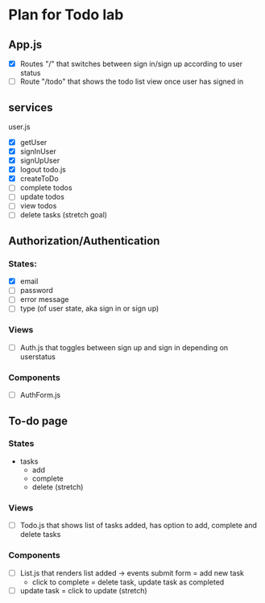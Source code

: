# Plan for Todo lab

## App.js

- [x] Routes "/" that switches between sign in/sign up according to user status
- [ ] Route "/todo" that shows the todo list view once user has signed in

## services

user.js

- [x] getUser
- [x] signInUser
- [x] signUpUser
- [x] logout
      todo.js
- [x] createToDo
- [ ] complete todos
- [ ] update todos
- [ ] view todos
- [ ] delete tasks (stretch goal)

## Authorization/Authentication

### States:

- [x] email
- [ ] password
- [ ] error message
- [ ] type (of user state, aka sign in or sign up)

### Views

- [ ] Auth.js that toggles between sign up and sign in depending on userstatus

### Components

- [ ] AuthForm.js

## To-do page

### States

- tasks
  - add
  - complete
  - delete (stretch)

### Views

- [ ] Todo.js that shows list of tasks added, has option to add, complete and delete tasks

### Components

- [ ] List.js that renders list added -> events submit form = add new task
  - click to complete = delete task, update task as completed
- [ ] update task = click to update (stretch)
